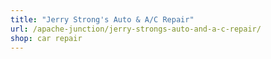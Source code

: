 ```yaml
---
title: "Jerry Strong's Auto & A/C Repair"
url: /apache-junction/jerry-strongs-auto-and-a-c-repair/
shop: car repair
---
```


